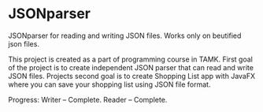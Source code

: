 # JSONparser
JSONparser for reading and writing JSON files. Works only on beutified json files. 

This project is created as a part of programming course in TAMK. First goal of the project is to create independent
JSON parser that can read and write JSON files. Projects second goal is to create Shopping List app with JavaFX
where you can save your shopping list using JSON file format.

Progress:
Writer – Complete.
Reader – Complete.
